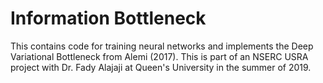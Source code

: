 # Information Bottleneck

This contains code for training neural networks and implements the Deep Variational Bottleneck from Alemi (2017). This is part of an NSERC USRA project with Dr. Fady Alajaji at Queen's University in the summer of 2019.

